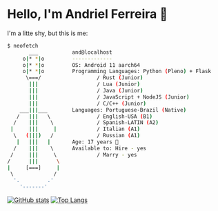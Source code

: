 # Hello, I'm Andriel Ferreira 👋

I'm a litte shy, but this is me:

```bash
$ neofetch
       ___           and@localhost
     o|* *|o         -------------
     o|* *|o         OS: Android 11 aarch64
     o|* *|o         Programming Languages: Python (Pleno) + Flask
      \===/                  / Rust (Junior)
       |||                   / Lua (Junior)
       |||                   / Java (Junior)
       |||                   / JavaScript + NodeJS (Junior)
       |||                   / C/C++ (Junior)
    ___|||___        Languages: Portuguese-Brazil (Native)
   /   |||   \               / English-USA (B1)
  /    |||    \              / Spanish-LATIN (A2)
 |     |||     |             / Italian (A1)
  \   (|||)   /              / Russian (A1)
   |   |||   |       Age: 17 years 👀
  /    |||    \      Available to: Hire - yes
 /     |||     \             / Marry - yes
/      |||      \
|     [===]     |
 \             /
  '.         .'
    '-------'
```

[![GitHub stats](https://github-readme-stats.vercel.app/api?username=AndrielFR&count_private=true&show_icons=true&theme=midnight-purple)](https://github.com/AndrielFR)
[![Top Langs](https://github-readme-stats.vercel.app/api/top-langs?username=AndrielFR&layout=compact&theme=midnight-purple&hide=makefile,assembly,perl,objective-c,shell,yacc,smpl)](https://github.com/AndrielFR)
